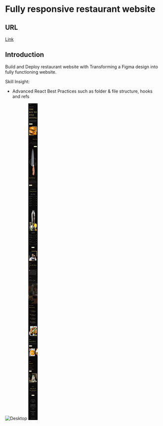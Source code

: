 # Fully responsive restaurant website
## URL
[Link](https://fully-responsive-restaurant-website.netlify.app/)
## Introduction
Build and Deploy restaurant website with Transforming a Figma design into fully functioning website.

Skill Insight:


- Advanced React Best Practices such as folder & file structure, hooks and refs


![Desktop](https://github.com/LyonWang25/Fully-responsive-restaurant-website/blob/master/screenshot/Gericht%20Restaurant-desktop.png)
![Mobile](https://github.com/LyonWang25/Fully-responsive-restaurant-website/blob/master/screenshot/Gericht%20Restaurant-mobile.png)



